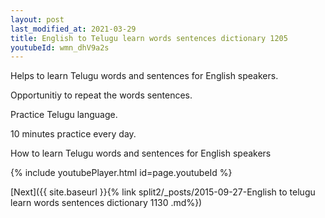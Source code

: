 ```yaml
---
layout: post
last_modified_at: 2021-03-29
title: English to Telugu learn words sentences dictionary 1205 
youtubeId: wmn_dhV9a2s
---
```

 
 
Helps to learn Telugu words and sentences for English speakers.

Opportunitiy to repeat the words sentences. 

Practice Telugu language. 
 
10 minutes practice every day. 
 
How to learn Telugu words and sentences for English speakers 
 
{% include youtubePlayer.html id=page.youtubeId %}
 
 
[Next]({{ site.baseurl }}{% link  split2/_posts/2015-09-27-English to telugu learn words sentences dictionary 1130 .md%})
 
